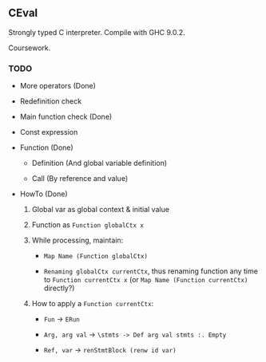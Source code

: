 ## CEval

Strongly typed C interpreter. Compile with GHC 9.0.2.

Coursework.

### TODO

- More operators (Done)

- Redefinition check

- Main function check (Done)

- Const expression

- Function (Done)
    
    - Definition (And global variable definition)

    - Call (By reference and value)

- HowTo (Done)

    1. Global var as global context & initial value

    2. Function as `Function globalCtx x`

    3. While processing, maintain:

        - `Map Name (Function globalCtx)`

        - `Renaming globalCtx currentCtx`, thus renaming function any time to `Function currentCtx x` (or `Map Name (Function currentCtx)` directly?)

    4. How to apply a `Function currentCtx`:

        - `Fun` -> `ERun`

        - `Arg, arg val` -> `\stmts -> Def arg val stmts :. Empty`

        - `Ref, var` -> `renStmtBlock (renw id var)`
